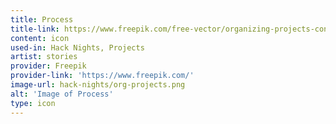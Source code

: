 ```yaml
---
title: Process
title-link: https://www.freepik.com/free-vector/organizing-projects-concept-illustration_5911566.htm
content: icon
used-in: Hack Nights, Projects
artist: stories
provider: Freepik
provider-link: 'https://www.freepik.com/'
image-url: hack-nights/org-projects.png
alt: 'Image of Process'
type: icon
---
```


